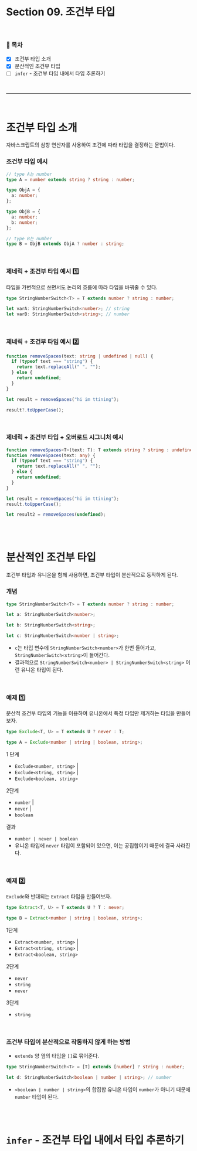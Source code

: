 # Section 09. 조건부 타입

<br>

### 🎯 목차

- [x] 조건부 타입 소개
- [x] 분산적인 조건부 타입
- [ ] `infer` - 조건부 타입 내에서 타입 추론하기

<br>

---

<br>

# 조건부 타입 소개

자바스크립트의 삼항 연산자를 사용하여 조건에 따라 타입을 결정하는 문법이다.

### 조건부 타입 예시

```typescript
// type A는 number
type A = number extends string ? string : number;

type ObjA = {
  a: number;
};

type ObjB = {
  a: number;
  b: number;
};

// type B는 number
type B = ObjB extends ObjA ? number : string;
```

<br>

### 제네릭 + 조건부 타입 예시 1️⃣

타입을 가변적으로 쓰면서도 논리의 흐름에 따라 타입을 바꿔줄 수 있다.

```typescript
type StringNumberSwitch<T> = T extends number ? string : number;

let varA: StringNumberSwitch<number>; // string
let varB: StringNumberSwitch<string>; // number
```

<br>

### 제네릭 + 조건부 타입 예시 2️⃣

```typescript
function removeSpaces(text: string | undefined | null) {
  if (typeof text === "string") {
    return text.replaceAll(" ", "");
  } else {
    return undefined;
  }
}

let result = removeSpaces("hi im ttining");

result?.toUpperCase();
```

<br>

### 제네릭 + 조건부 타입 + 오버로드 시그니처 예시

```typescript
function removeSpaces<T>(text: T): T extends string ? string : undefined;
function removeSpaces(text: any) {
  if (typeof text === "string") {
    return text.replaceAll(" ", "");
  } else {
    return undefined;
  }
}

let result = removeSpaces("hi im ttining");
result.toUpperCase();

let result2 = removeSpaces(undefined);
```

<br>
<br>

# 분산적인 조건부 타입

조건부 타입과 유니온을 함께 사용하면, 조건부 타입이 분산적으로 동작하게 된다.

### 개념

```typescript
type StringNumberSwitch<T> = T extends number ? string : number;

let a: StringNumberSwitch<number>;

let b: StringNumberSwitch<string>;

let c: StringNumberSwitch<number | string>;
```

- `c`는 타입 변수에 `StringNumberSwitch<number>`가 한번 들어가고,
  `StringNumberSwitch<string>`이 들어간다.
- 결과적으로 `StringNumberSwitch<number> | StringNumberSwitch<string>` 이런 유니온 타입이 된다.

<br>

### 예제 1️⃣

분산적 조건부 타입의 기능을 이용하여 유니온에서 특정 타입만 제거하는 타입을 만들어보자.

```typescript
type Exclude<T, U> = T extends U ? never : T;

type A = Exclude<number | string | boolean, string>;
```

1 단계

- `Exclude<number, string>` |
- `Exclude<string, string>` |
- `Exclude<boolean, string>`

2단계

- `number` |
- `never` |
- `boolean`

결과

- `number | never | boolean`
- 유니온 타입에 `never` 타입이 포함되어 있으면, 이는 공집합이기 때문에 결국 사라진다.

<br>

### 예제 2️⃣

`Exclude`와 반대되는 `Extract` 타입을 만들어보자.

```typescript
type Extract<T, U> = T extends U ? T : never;

type B = Extract<number | string | boolean, string>;
```

1단계

- `Extract<number, string>` |
- `Extract<string, string>` |
- `Extract<boolean, string>`

2단계

- `never`
- `string`
- `never`

3단계

- `string`

<br>

### 조건부 타입이 분산적으로 작동하지 않게 하는 방법

- `extends` 양 옆의 타입을 `[]`로 묶어준다.

```typescript
type StringNumberSwitch<T> = [T] extends [number] ? string : number;

let d: StringNumberSwitch<boolean | number | string>; // number
```

- `<boolean | number | string>`의 합집합 유니온 타입이
  `number`가 아니기 때문에 `number` 타입이 된다.

<br>
<br>

# `infer` - 조건부 타입 내에서 타입 추론하기

<br>
<br>
